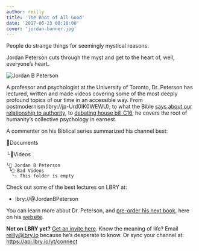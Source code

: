 ```yaml
---
author: reilly
title: 'The Root of All Good'
date: '2017-06-23 00:10:00'
cover: 'jordan-banner.jpg'
---
```

People do strange things for seemingly mystical reasons.
 
Jordan Peterson cuts through the myst and get to the heart of, well, everyone’s heart.
 
![Jordan B Peterson](/img/news/jordan-inline.jpg)
 
A professor and psychologist at the University of Toronto, Dr. Peterson has lectured, written and made videos covering some of the most deeply profound topics of our time in an accessible way. From postmodernism(lbry://jp-Urd0IK0WEWU), to what the Bible [says about our relationship to authority](lbry://jp-R-GPAl-q2QQ), to [debating house bill C16](lbry://jp-KnIAAkSNtqo), he covers the root of humanity’s collective psychology in earnest.

A commenter on his Biblical series summarized his channel best:
 
📂Documents

  └📁Videos
 
    └📁 Jordan B Peterson
     └📁 Bad Videos
      └⚠️ This folder is empty﻿
 
Check out some of the best lectures on LBRY at:
 
- lbry://@JordanBPeterson
 
You can learn more about Dr. Peterson, and [pre-order his next book](https://jordanbpeterson.com/12-rules-for-life/), here on his [website](https://jordanbpeterson.com/).
 
**Not on LBRY yet?** [Get an invite here](https://lbry.io/get). Know the meaning of life? Email reilly@lbry.io because he’s desperate to know. Or sync your channel at: https://api.lbry.io/yt/connect
